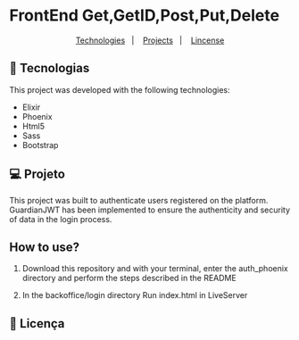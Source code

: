 # FrontEnd Get,GetID,Post,Put,Delete

<p align="center">
  <a href="#-tecnologias">Technologies</a>&nbsp;&nbsp;&nbsp;|&nbsp;&nbsp;&nbsp;
  <a href="#-projeto">Projects</a>&nbsp;&nbsp;&nbsp;|&nbsp;&nbsp;&nbsp;
  <a href="#memo-licença">Lincense</a>
</p>

## 🚀 Tecnologias

This project was developed with the following technologies:

- Elixir
- Phoenix
- Html5
- Sass
- Bootstrap

## 💻 Projeto

This project was built to authenticate users registered on the platform. GuardianJWT has been implemented
to ensure the authenticity and security of data in the login process.

## How to use?

1. Download this repository and with your terminal, enter the auth_phoenix directory and perform the steps described in the README

2. In the backoffice/login directory Run index.html in LiveServer


## :memo: Licença
